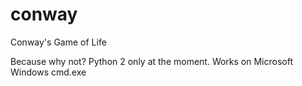 # conway
Conway's Game of Life

Because why not? Python 2 only at the moment. Works on Microsoft Windows cmd.exe
